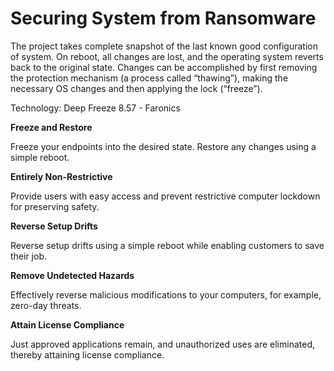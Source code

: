 # Securing System from Ransomware
The project takes complete snapshot of the last known good configuration of system. On reboot, all changes are lost, and the operating system reverts back to the original state. Changes can be accomplished by first removing the protection mechanism (a process called “thawing”), making the necessary OS changes and then applying the lock (“freeze”).

Technology:
Deep Freeze 8.57 - Faronics

<p><strong>Freeze and Restore</strong></p>
<p>Freeze your endpoints into the desired state. Restore any changes using a simple reboot.</p>
<p><strong>Entirely Non-Restrictive</strong></p>
<p>Provide users with easy access and prevent restrictive computer lockdown for preserving safety.</p>
<p><strong>Reverse Setup Drifts</strong></p>
<p>Reverse setup drifts using a simple reboot while enabling customers to save their job.</p>
<p><strong>Remove Undetected Hazards</strong></p>
<p>Effectively reverse malicious modifications to your computers, for example, zero-day threats.</p>
<p><strong>Attain License Compliance</strong></p>
<p>Just approved applications remain, and unauthorized uses are eliminated, thereby attaining license compliance.</p>
